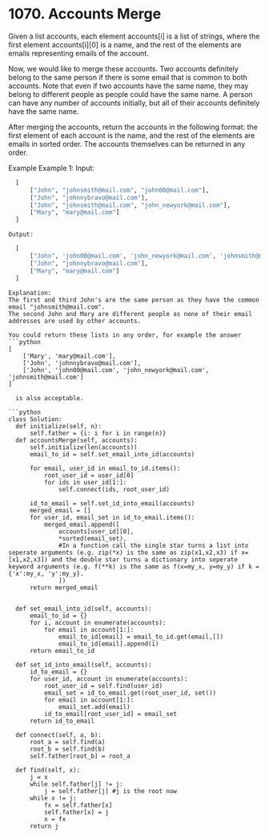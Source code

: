 # 1070. Accounts Merge
Given a list accounts, each element accounts[i] is a list of strings, where the first element accounts[i][0] is a name, and the rest of the elements are emails representing emails of the account.

Now, we would like to merge these accounts. Two accounts definitely belong to the same person if there is some email that is common to both accounts. Note that even if two accounts have the same name, they may belong to different people as people could have the same name. A person can have any number of accounts initially, but all of their accounts definitely have the same name.

After merging the accounts, return the accounts in the following format: the first element of each account is the name, and the rest of the elements are emails in sorted order. The accounts themselves can be returned in any order.

Example
Example 1:
	Input:
  ```python
	[
		["John", "johnsmith@mail.com", "john00@mail.com"],
		["John", "johnnybravo@mail.com"],
		["John", "johnsmith@mail.com", "john_newyork@mail.com"],
		["Mary", "mary@mail.com"]
	]
```	
	Output: 
  ```python
	[
		["John", 'john00@mail.com', 'john_newyork@mail.com', 'johnsmith@mail.com'],
		["John", "johnnybravo@mail.com"],
		["Mary", "mary@mail.com"]
	]
```
	Explanation: 
	The first and third John's are the same person as they have the common email "johnsmith@mail.com".
	The second John and Mary are different people as none of their email addresses are used by other accounts.

	You could return these lists in any order, for example the answer
	```python
	[
		['Mary', 'mary@mail.com'],
		['John', 'johnnybravo@mail.com'],
		['John', 'john00@mail.com', 'john_newyork@mail.com', 'johnsmith@mail.com']
	]
  ```
	is also acceptable.
  
```python
class Solution:
    def initialize(self, n):
        self.father = {i: i for i in range(n)}
    def accountsMerge(self, accounts):
        self.initialize(len(accounts))
        email_to_id = self.set_email_into_id(accounts)
        
        for email, user_id in email_to_id.items():
            root_user_id = user_id[0]
            for ids in user_id[1:]:
                self.connect(ids, root_user_id)
        
        id_to_email = self.set_id_into_email(accounts)
        merged_email = []
        for user_id, email_set in id_to_email.items():
            merged_email.append([
                accounts[user_id][0],
                *sorted(email_set), 
                #In a function call the single star turns a list into seperate arguments (e.g. zip(*x) is the same as zip(x1,x2,x3) if x=[x1,x2,x3]) and the double star turns a dictionary into seperate keyword arguments (e.g. f(**k) is the same as f(x=my_x, y=my_y) if k = {'x':my_x, 'y':my_y}.
                ])
        return merged_email
        
    
    def set_email_into_id(self, accounts):
        email_to_id = {}
        for i, account in enumerate(accounts):
            for email in account[1:]:
                email_to_id[email] = email_to_id.get(email,[])
                email_to_id[email].append(i)
        return email_to_id
        
    def set_id_into_email(self, accounts):
        id_to_email = {}
        for user_id, account in enumerate(accounts):
            root_user_id = self.find(user_id)
            email_set = id_to_email.get(root_user_id, set())
            for email in account[1:]:
                email_set.add(email)
            id_to_email[root_user_id] = email_set
        return id_to_email
        
    def connect(self, a, b):
        root_a = self.find(a)
        root_b = self.find(b)
        self.father[root_b] = root_a
    
    def find(self, x):
        j = x
        while self.father[j] != j:
            j = self.father[j] #j is the root now
        while x != j:
            fx = self.father[x]
            self.father[x] = j 
            x = fx
        return j
            
```

